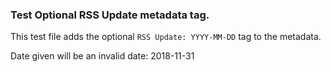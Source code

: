 ### Test Optional RSS Update metadata tag.

This test file adds the optional `RSS Update: YYYY-MM-DD` tag to the metadata.

Date given will be an invalid date: 2018-11-31



<!---
BSSw Metadata
Publish: yes
Categories: Planning, Reliability
Topics: Testing, Debugging, Design
Tags: training, webinar,
Level: 2
Prerequisites: defaults
Aggregate: subresource
RSS Update: 2018-11-31
--->
